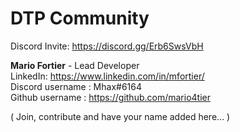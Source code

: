 # DTP Community

Discord Invite:   <https://discord.gg/Erb6SwsVbH>

**Mario Fortier** - Lead Developer<br>
LinkedIn: <https://www.linkedin.com/in/mfortier/><br>
Discord username : Mhax#6164<br>
Github username : <https://github.com/mario4tier>

( Join, contribute and have your name added here... ) 